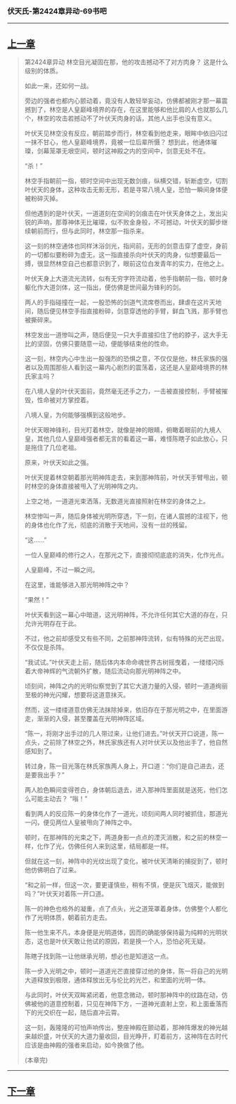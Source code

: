 ### 伏天氏-第2424章异动-69书吧

--------
[上一章](./6c288655a81cb4a115d7a2f86b3e3ad1.md)
--------


>
>
>
>第2424章异动
>林空目光凝固在那，他的攻击撼动不了对方肉身？
>这是什么级别的体质。
>
>如此一来，还如何一战。
>
>旁边的强者也都内心颤动着，竟没有人敢轻举妄动，仿佛都被刚才那一幕震撼到了，林空是人皇巅峰境界的存在，在这里能够和他比肩的人也就那么几个，林空的攻击若撼动不了叶伏天肉身的话，其他人出手也没有意义。
>
>叶伏天见林空没有反应，朝前踏步而行，林空看到他走来，眼眸中依旧闪过一抹不甘心，他人皇巅峰境界，竟被一位后辈所慑？
>想到此，他通体璀璨，剑幕笼罩无垠空间，顿时这神殿之内的空间中，剑意无处不在。
>
>“杀！”
>
>林空手指朝前一指，顿时空间中出现无数剑痕，纵横交错，斩断虚空，切割叶伏天的身体，这种攻击无影无形，若是寻常八境人皇，恐怕一瞬间身体便被粉碎灭掉。
>
>但他遇到的是叶伏天，一道道刻在空间的剑痕击在叶伏天身体之上，发出尖锐的声响，那尊神体无比璀璨，似不败金身般，不可撼动，叶伏天的脚步继续朝前而行，但与此同时，林空那一指杀来。
>
>这一刻的林空通体也同样沐浴剑光，指间前，无形的剑意击穿了虚空，身前的一切都似要粉碎为虚无，这一指直接杀向叶伏天的肉身，似想要最后一搏，很显然林空自己也都意识到了，眼前这位白发青年的实力，在他之上。
>
>叶伏天身上大道流光流转，似有无穷字符流动着，他手指朝前一指，顿时身躯化作大道剑体，这一指出，便仿佛是世间最为锋利的剑。
>
>两人的手指碰撞在一起，一股恐怖的剑道气流席卷而出，肆虐在这片天地间，随后便见林空手指直接粉碎，剑意穿透他的手臂，鲜血飞溅，那手臂也被撕碎来。
>
>林空发出一道惨叫之声，随后便见一只大手直接扣住了他的脖子，这大手无比的坚固，仿佛只要随意一动，便能够结束他的性命。
>
>这一刻，林空内心中生出一股强烈的恐惧之意，不仅仅是他，林氏家族的强者以及周围那些人看到这一幕内心剧烈的震荡着，这还是人皇巅峰境界的林氏家主吗？
>
>在八境人皇的叶伏天面前，竟然毫无还手之力，一击被直接控制，手臂被摧毁，性命被对方掌控着。
>
>八境人皇，为何能够强横到这般地步。
>
>叶伏天眼神锋利，目光盯着林空，就像是神的眼睛，俯瞰着眼前的九境人皇，其他几位人皇巅峰强者都无言的看着这一幕，难怪陈瞎子如此放心，只是拖住了几位老祖。
>
>原来，叶伏天如此之强。
>
>叶伏天提着林空朝着那光明神阵走去，来到那神阵前，叶伏天手臂甩出，顿时林空的身体直接被甩入了光明神阵之内。
>
>上空之地，一道道光束洒落，无数道光直接照射在林空的身体之上。
>
>林空惨叫一声，随后身体被光明所穿透，下一刻，在诸人震撼的注视下，他的身体也化作了光，彻底的消散于天地间，没有一丝的残留。
>
>“这……”
>
>一位人皇巅峰的修行之人，在那光之下，直接彻彻底底的消失，化作光点。
>
>人皇巅峰，不过一瞬之间。
>
>在这里，谁能够进入那光明神阵之中？
>
>“果然！”
>
>叶伏天看到这一幕心中暗道，这光明神阵，不允许任何其它大道的存在，只允许光明存在于此。
>
>不过，他之前却感受又有些不同，之前那神阵流转，似有特殊的光芒出现，不仅仅是杀阵。
>
>“我试试。”叶伏天走上前，随后体内本命命魂世界古树摇曳着，一缕缕闪烁着大帝神辉的气流朝外扩散，随后流动向那光明神阵之中。
>
>顷刻间，神阵之内的光明似察觉到了其它大道力量的入侵，顿时一道道绚丽至极的神光闪耀，想要将这道意抹灭。
>
>然而，这一缕缕道意仿佛无法抹除掉来，依旧存在于那光明之中，在里面游走，渐渐的入侵，甚至覆盖在光明神阵区域。
>
>“陈一，将刚才出手过的几人带过来，让他们进去。”叶伏天开口说道，陈一点头，之前除了林空之外，林氏家族还有人对叶伏天以及他出手了，他自然感知到了。
>
>转过身，陈一目光落在林氏家族两人身上，开口道：“你们是自己进去，还是要我出手？”
>
>两人脸色瞬间变得苍白，身体朝后退去，进入那神阵里面就是送死，他们怎么可能主动去？
>“嗡！”
>
>看到两人的反应陈一的身体化作了一道光，顷刻间两人同时被抓住，那道光一闪，便见两位人皇被甩向了神阵之中。
>
>顿时，在那神阵的光束之下，两道身影一点点的湮灭消散，和之前的林空一样，化作了光，仿佛任何人来到这里，结局都是一样。
>
>但就在这一刻，神阵中的光纹出现了变化，被叶伏天清晰的捕捉到了，顿时他仿佛明白了过来。
>
>“和之前一样，但这一次，要更谨慎些，稍有不慎，便是灰飞烟灭，能做到吗？”叶伏天对着陈一开口道。
>
>陈一的神色也格外的凝重，点了点头，光之道笼罩着身体，仿佛整个人都化作了光明体质，朝着前方走去。
>
>陈一他生来不凡，本身便是光明道体，因而的确能够保持最为纯粹的光明状态，这也是叶伏天敢让他试的原因，若是换一个人，恐怕必死无疑。
>
>陈瞎子找到陈一让他继承光明，想必也是知道这一点。
>
>陈一步入光明之中，顿时一道道光芒直接穿过他的身体，陈一将自己的光明大道释放到极限，通体释放出无与伦比的光芒，和里面的光明一体。
>
>与此同时，叶伏天双眸紧闭着，他意念微动，顿时那神阵中的纹路在动，仿佛被他的道意控制着，只见在神阵下方，一道神光直射上空，和上面垂落而下的光交织在一起，随后直冲云霄。
>
>这一刻，轰隆隆的可怕声响传出，整座神殿在颤动着，那神阵爆发的神光越来越炽盛，叶伏天的大道力量收回，目光睁开，盯着前方，这神阵在古时代应该是由神殿的强者来启动，如今换做了他。
>
>(本章完)
>
>

--------
[下一章](./a8294b106b30faf6c19e9af1d25fb200.md)
--------
